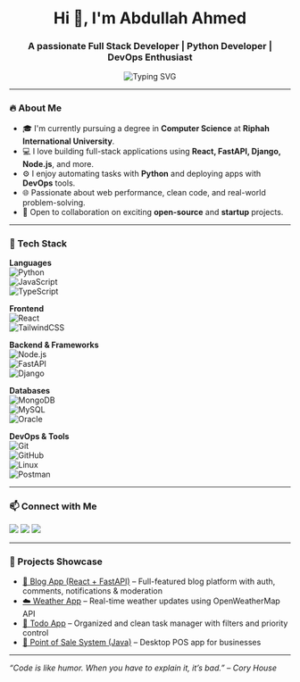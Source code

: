 <h1 align="center">Hi 👋, I'm Abdullah Ahmed</h1>
<h3 align="center">A passionate Full Stack Developer | Python Developer | DevOps Enthusiast</h3>

<p align="center">
  <img src="https://readme-typing-svg.herokuapp.com?font=Fira+Code&duration=3000&pause=1000&center=true&vCenter=true&width=435&lines=Full+Stack+Web+Developer;Python+%7C+FastAPI+%7C+Django;React+%7C+Node+%7C+MongoDB+%7C+MySQL;DevOps+%7C+Automation+%7C+Problem+Solver" alt="Typing SVG" />
</p>

---

### 🔥 About Me

- 🎓 I'm currently pursuing a degree in **Computer Science** at **Riphah International University**.
- 💻 I love building full-stack applications using **React, FastAPI, Django, Node.js**, and more.
- ⚙️ I enjoy automating tasks with **Python** and deploying apps with **DevOps** tools.
- 🌐 Passionate about web performance, clean code, and real-world problem-solving.
- 🤝 Open to collaboration on exciting **open-source** and **startup** projects.

---

### 💼 Tech Stack

**Languages**  
![Python](https://img.shields.io/badge/-Python-05122A?style=flat&logo=python)  
![JavaScript](https://img.shields.io/badge/-JavaScript-05122A?style=flat&logo=javascript)  
![TypeScript](https://img.shields.io/badge/-TypeScript-05122A?style=flat&logo=typescript)

**Frontend**  
![React](https://img.shields.io/badge/-React-05122A?style=flat&logo=react)  
![TailwindCSS](https://img.shields.io/badge/-TailwindCSS-05122A?style=flat&logo=tailwind-css)

**Backend & Frameworks**  
![Node.js](https://img.shields.io/badge/-Node.js-05122A?style=flat&logo=node.js)  
![FastAPI](https://img.shields.io/badge/-FastAPI-05122A?style=flat&logo=fastapi)  
![Django](https://img.shields.io/badge/-Django-05122A?style=flat&logo=django)

**Databases**  
![MongoDB](https://img.shields.io/badge/-MongoDB-05122A?style=flat&logo=mongodb)  
![MySQL](https://img.shields.io/badge/-MySQL-05122A?style=flat&logo=mysql)  
![Oracle](https://img.shields.io/badge/-Oracle-05122A?style=flat&logo=oracle)

**DevOps & Tools**  
![Git](https://img.shields.io/badge/-Git-05122A?style=flat&logo=git)  
![GitHub](https://img.shields.io/badge/-GitHub-05122A?style=flat&logo=github)  
![Linux](https://img.shields.io/badge/-Linux-05122A?style=flat&logo=linux)  
![Postman](https://img.shields.io/badge/-Postman-05122A?style=flat&logo=postman)

---

### 📫 Connect with Me

<p>
  <a href="mailto:abdullahahmed.dev@gmail.com"><img src="https://img.shields.io/badge/-Email-05122A?style=flat&logo=gmail" /></a>
  <a href="https://www.linkedin.com/in/abdullahahmeddev"><img src="https://img.shields.io/badge/-LinkedIn-05122A?style=flat&logo=linkedin" /></a>
  <a href="https://github.com/AbdullahAhmedDev"><img src="https://img.shields.io/badge/-GitHub-05122A?style=flat&logo=github" /></a>
</p>

---

### 🚀 Projects Showcase

- [🔗 Blog App (React + FastAPI)](https://github.com/AbdullahAhmedDev/blog-app-frontend) – Full-featured blog platform with auth, comments, notifications & moderation
- [☁️ Weather App](https://github.com/AbdullahAhmedDev/weather-app) – Real-time weather updates using OpenWeatherMap API
- [🧾 Todo App](https://github.com/AbdullahAhmedDev/todo-app) – Organized and clean task manager with filters and priority control
- [💸 Point of Sale System (Java)](https://github.com/MuhammadHamzaWaqar1317/point-of-sale-java.git) – Desktop POS app for businesses

---

*“Code is like humor. When you have to explain it, it’s bad.” – Cory House*

